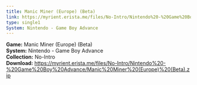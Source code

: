 ```yaml
---
title: Manic Miner (Europe) (Beta)
link: https://myrient.erista.me/files/No-Intro/Nintendo%20-%20Game%20Boy%20Advance/Manic%20Miner%20(Europe)%20(Beta).zip
type: single1
System: Nintendo - Game Boy Advance
---
```

<b>Game:</b> Manic Miner (Europe) (Beta)<br>
<b>System:</b> Nintendo - Game Boy Advance<br>
<b>Collection:</b> No-Intro<br>
<b>Download:</b> https://myrient.erista.me/files/No-Intro/Nintendo%20-%20Game%20Boy%20Advance/Manic%20Miner%20(Europe)%20(Beta).zip